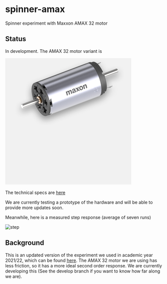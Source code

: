 # spinner-amax
Spinner experiment with Maxxon AMAX 32 motor

## Status

In development. The AMAX 32 motor variant is

![motor](./img/A-max-32-236666-NEW.jpg)

The technical specs are [here](./hw/docEN-21-176.pdf/)

We are currently testing a prototype of the hardware and will be able to provide more updates soon.

Meanwhile, here is a measured step response (average of seven runs)

![step](.img/step.png)


## Background

This is an updated version of the experiment we used in academic year 2021/22, which can be found [here](https://github.com/practable/spinner-nidec). The AMAX 32 motor we are using has less friction, so it has a more ideal second order response. We are currently developing this (See the develop branch if you want to know how far along we are).

